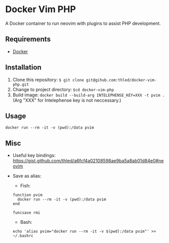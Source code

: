 # Docker Vim PHP

A Docker container to run neovim with plugins to assist PHP development.

## Requirements

- [Docker][docker]

## Installation

1. Clone this repository: `$ git clone git@gihub.com:thled/docker-vim-php.git`
1. Change to project directory: `$cd docker-vim-php`
1. Build image: `docker build --build-arg INTELEPHENSE_KEY=XXX -t pvim .` (Arg "XXX" for Intelephense key is not neccessary.)

## Usage

`docker run --rm -it -v (pwd):/data pvim`

## Misc

- Useful key bindings: <https://gist.github.com/thled/a6fcf4a02108598ae9ba5a8ab01d84e0#neovim>
- Save as alias:
  - Fish:

  ```shell
  function pvim
    docker run --rm -it -v (pwd):/data pvim
  end

  funcsave rmi
  ```

  - Bash:

  ```shell
  echo 'alias pvim="docker run --rm -it -v $(pwd):/data pvim"' >> ~/.bashrc
  ```

[docker]: https://docs.docker.com/install

